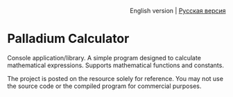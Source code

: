 <p align="right">English version | <a href="README_RUS.md">Русская версия</a></p>

# Palladium Calculator
Console application/library. A simple program designed to calculate mathematical expressions. Supports mathematical functions and constants.

The project is posted on the resource solely for reference. You may not use the source code or the compiled program for commercial purposes.
